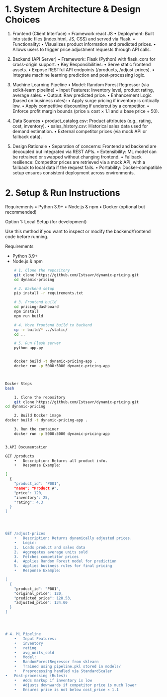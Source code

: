 # 1. System Architecture & Design Choices

1. Frontend (Client Interface)
	•	Framework:react JS
	•	Deployment: Built into static files (index.html, JS, CSS) and served via Flask.
	•	Functionality:
	•	Visualizes product information and predicted prices.
	•	Allows users to trigger price adjustment requests through API calls.

2. Backend (API Server)
	•	Framework: Flask (Python) with flask_cors for cross-origin support.
	•	Key Responsibilities:
	•	Serve static frontend assets.
	•	Expose RESTful API endpoints (/products, /adjust-prices).
	•	Integrate machine learning prediction and post-processing logic.

3. Machine Learning Pipeline
	•	Model: Random Forest Regressor (via scikit-learn pipeline)
	•	Input Features: Inventory level, product rating, average sales.
	•	Output: Raw predicted price.
	•	Enhancement Logic (based on business rules):
	•	Apply surge pricing if inventory is critically low.
	•	Apply competitive discounting if undercut by a competitor.
	•	Enforce profit margin bounds (price ≥ cost × 1.1 and ≤ base price + 50).

4. Data Sources
	•	product_catalog.csv: Product attributes (e.g., rating, cost, inventory).
	•	sales_history.csv: Historical sales data used for demand estimation.
	•	External competitor prices (via mock API or fallback data).

5. Design Rationale
	•	Separation of concerns: Frontend and backend are decoupled but integrated via REST APIs.
	•	Extensibility: ML model can be retrained or swapped without changing frontend.
	•	Fallback resilience: Competitor prices are retrieved via a mock API, with a fallback to local data if the request fails.
	•	Portability: Docker-compatible setup ensures consistent deployment across environments.



# 2. Setup & Run Instructions
 Requirements
	•	Python 3.9+
	•	Node.js & npm
	•	Docker (optional but recommended)

Option 1: Local Setup (for development)

Use this method if you want to inspect or modify the backend/frontend code before running.

 Requirements

- Python 3.9+
- Node.js & npm

```bash
	# 1. Clone the repository
	git clone https://github.com/Istsavr/dynamic-pricing.git
	cd dynamic-pricing

	# 2. Backend setup
	pip install -r requirements.txt

	# 3. Frontend build
	cd pricing-dashboard
	npm install
	npm run build

	# 4. Move frontend build to backend
	cp -r build/* ../static/
	cd ..

	# 5. Run Flask server
	python app.py


	docker build -t dynamic-pricing-app .
	docker run -p 5000:5000 dynamic-pricing-app



Docker Steps
bash

	1. Clone the repository
	git clone https://github.com/Istsavr/dynamic-pricing.git
cd dynamic-pricing

	2. Build Docker image
docker build -t dynamic-pricing-app .

	3. Run the container
	docker run -p 5000:5000 dynamic-pricing-app


3.API Documentation

GET /products
	•	Description: Returns all product info.
	•	Response Example:

[
  {
    "product_id": "P001",
    "name": "Product A",
    "price": 120,
    "inventory": 25,
    "rating": 4.3
  }
]




GET /adjust-prices
	•	Description: Returns dynamically adjusted prices.
	•	Logic:
	1.	Loads product and sales data
	2.	Aggregates average units sold
	3.	Fetches competitor prices
	4.	Applies Random Forest model for prediction
	5.	Applies business rules for final pricing
	•	Response Example:

[
  {
    "product_id": "P001",
    "original_price": 120,
    "predicted_price": 128.53,
    "adjusted_price": 134.00
  }
]




# 4. ML Pipeline
	•	Input Features:
	•	inventory
	•	rating
	•	avg_units_sold
	•	Model:
	•	RandomForestRegressor from sklearn
	•	Trained using pipeline.pkl stored in models/
	•	Preprocessing handled via StandardScaler
•	Post-processing (Rules):
	•	Adds markup if inventory is low
	•	Adjusts downwards if competitor price is much lower
	•	Ensures price is not below cost_price × 1.1
